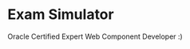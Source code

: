 Exam Simulator
=================================
 Oracle Certified Expert Web Component Developer :) 
